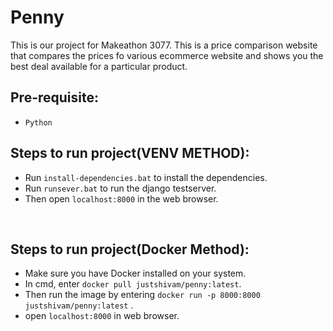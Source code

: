 # Penny
This is our project for Makeathon 3077. This is a price comparison website that compares the prices fo various ecommerce website and shows you the best deal available for a particular product. 
<br/>
## Pre-requisite:
- `Python`  

## Steps to run project(VENV METHOD):  
- Run `install-dependencies.bat` to install the dependencies.
- Run `runsever.bat` to run the django testserver.
- Then open `localhost:8000` in the web browser.
<br/>

## Steps to run project(Docker Method):
- Make sure you have Docker installed on your system.
- In cmd, enter `docker pull justshivam/penny:latest`.
- Then run the image by entering `docker run -p 8000:8000 justshivam/penny:latest` .
- open `localhost:8000` in web browser.
